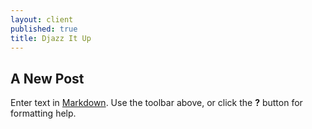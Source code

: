 ```yaml
---
layout: client
published: true
title: Djazz It Up
---
```

## A New Post

Enter text in [Markdown](http://daringfireball.net/projects/markdown/). Use the toolbar above, or click the **?** button for formatting help.
